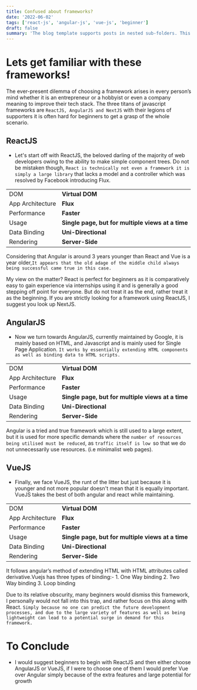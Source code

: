 ```yaml
---
title: Confused about frameworks?
date: '2022-06-02'
tags: ['react-js', 'angular-js', 'vue-js', 'beginner']
draft: false
summary: 'The blog template supports posts in nested sub-folders. This can be used to group posts of similar content e.g. a multi-part course. This post is itself an example of a nested route!'
---
```


# Lets get familiar with these frameworks!

The ever-present dilemma of choosing a framework arises in every person’s mind whether it is an entrepreneur or a hobbyist or even a company meaning to improve their tech stack. The three titans of javascript frameworks are `ReactJS, AngularJS and NextJS` with their legions of supporters it is often hard for beginners to get a grasp of the whole scenario.

## ReactJS

- Let's start off with ReactJS, the beloved darling of the majority of web developers owing to the ability to make simple component trees. Do not be mistaken though, `React is technically not even a framework it is simply a large library` that lacks a model and a controller which was resolved by Facebook introducing Flux.

|                  |                                                   |
| ---------------- | ------------------------------------------------- |
| DOM              | **Virtual DOM**                                   |
| App Architecture | **Flux**                                          |
| Performance      | **Faster**                                        |
| Usage            | **Single page, but for multiple views at a time** |
| Data Binding     | **Uni-Directional**                               |
| Rendering        | **Server-Side**                                   |

Considering that Angular is around 3 years younger than React and Vue is a year older,`It appears that the old adage of the middle child always being successful came true in this case. `

My view on the matter? React is perfect for beginners as it is comparatively easy to gain experience via internships using it and is generally a good stepping off point for everyone. But do not treat it as the end, rather treat it as the beginning. If you are strictly looking for a framework using ReactJS, I suggest you look up NextJS.

## AngularJS

- Now we turn towards AngularJS, currently maintained by Google, it is mainly based on HTML, and Javascript and is mainly used for Single Page Application. `It works by essentially extending HTML components as well as binding data to HTML scripts.`

|                  |                                                   |
| ---------------- | ------------------------------------------------- |
| DOM              | **Virtual DOM**                                   |
| App Architecture | **Flux**                                          |
| Performance      | **Faster**                                        |
| Usage            | **Single page, but for multiple views at a time** |
| Data Binding     | **Uni-Directional**                               |
| Rendering        | **Server-Side**                                   |

Angular is a tried and true framework which is still used to a large extent, but it is used for more specific demands where the `number of resources being utilised must be reduced`, as `traffic itself is low `so that we do not unnecessarily use resources. (i.e minimalist web pages).

## VueJS

- Finally, we face VueJS, the runt of the litter but just because it is younger and not more popular doesn't mean that it is equally important. VueJS takes the best of both angular and react while maintaining.

|                  |                                                   |
| ---------------- | ------------------------------------------------- |
| DOM              | **Virtual DOM**                                   |
| App Architecture | **Flux**                                          |
| Performance      | **Faster**                                        |
| Usage            | **Single page, but for multiple views at a time** |
| Data Binding     | **Uni-Directional**                               |
| Rendering        | **Server-Side**                                   |

It follows angular’s method of extending HTML with HTML attributes called derivative.Vuejs has three types of binding:- 1. One Way binding 2. Two Way binding 3. Loop binding

Due to its relative obscurity, many beginners would dismiss this framework, I personally would not fall into this trap, and rather focus on this along with React. `Simply because no one can predict the future development processes, and due to the large variety of features as well as being lightweight can lead to a potential surge in demand for this framework.`

# To Conclude

- I would suggest beginners to begin with ReactJS and then either choose AngularJS or VueJS, if I were to choose one of them I would prefer Vue over Angular simply because of the extra features and large potential for growth
